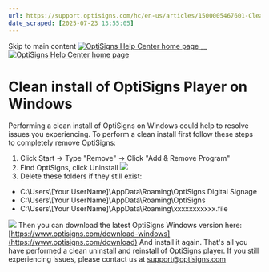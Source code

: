 ```yaml
---
url: https://support.optisigns.com/hc/en-us/articles/1500005467601-Clean-install-of-OptiSigns-Player-on-Windows
date_scraped: [2025-07-23 13:55:05]
---
```


Skip to main content
[ ![OptiSigns Help Center home page](/hc/theming_assets/01HZKNYSEQ6GRC01C0J27PZ3RC) ](/hc/en-us "Home")
__
[ ![OptiSigns Help Center home page](/hc/theming_assets/01HZKNYSEQ6GRC01C0J27PZ3RC) ](/hc/en-us "Home")
#  Clean install of OptiSigns Player on Windows 
Performing a clean install of OptiSigns on Windows could help to resolve issues you experiencing.
To perform a clean install first follow these steps to completely remove OptiSigns:
1) Click Start -> Type "Remove" -> Click "Add & Remove Program"
2) Find OptiSigns, click Uninstall
[![](/hc/article_attachments/1500007582301)](/hc/article_attachments/1500007582301)
3) Delete these folders if they still exist:
  * C:\Users\\[Your UserName]\AppData\Roaming\OptiSigns Digital Signage
  * C:\Users\\[Your UserName]\AppData\Roaming\OptiSigns
  * C:\Users\\[Your UserName]\AppData\Roaming\xxxxxxxxxxx.file


[![](/hc/article_attachments/19771754440723)](/hc/article_attachments/19771754440723)
Then you can download the latest OptiSigns Windows version here:
[https://www.optisigns.com/download-windows](https://www.optisigns.com/download)
And install it again.
That's all you have performed a clean uninstall and reinstall of OptiSigns player.
If you still experiencing issues, please contact us at support@optisigns.com
